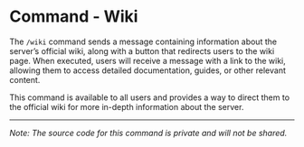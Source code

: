 # Command - Wiki

The `/wiki` command sends a message containing information about the server’s official wiki, along with a button that redirects users to the wiki page. When executed, users will receive a message with a link to the wiki, allowing them to access detailed documentation, guides, or other relevant content.

This command is available to all users and provides a way to direct them to the official wiki for more in-depth information about the server.

---

*Note: The source code for this command is private and will not be shared.*
